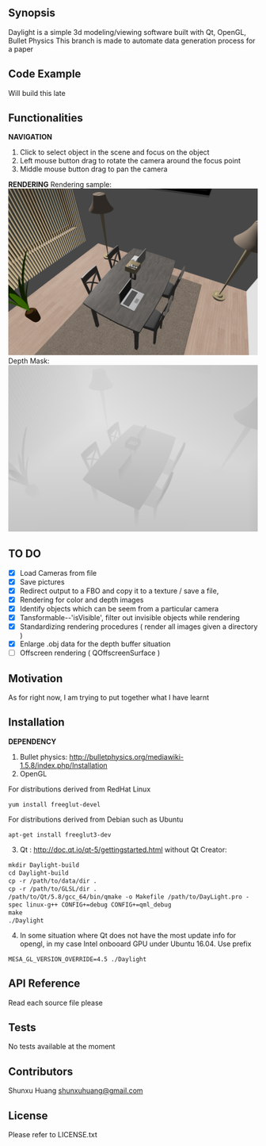 ## Synopsis

Daylight is a simple 3d modeling/viewing software built with Qt, OpenGL, Bullet Physics
This branch is made to automate data generation process for a paper

## Code Example

Will build this late

## Functionalities

__NAVIGATION__
1. Click to select object in the scene and focus on the object
2. Left mouse button drag to rotate the camera around the focus point
3. Middle mouse button drag to pan the camera 


__RENDERING__
Rendering sample: 
![alt text](https://github.com/Shunxu-H/DayLight/blob/master/sampleImages/color.png?raw=true)
Depth Mask:
![alt text](https://github.com/Shunxu-H/DayLight/blob/master/sampleImages/depth.png?raw=true)


## TO DO

- [X] Load Cameras from file 
- [X] Save pictures
- [X] Redirect output to a FBO and copy it to a texture / save a file, 
- [X] Rendering for color and depth images
- [X] Identify objects which can be seem from a particular camera
- [X] Tansformable--'isVisible', filter out invisible objects while rendering
- [X] Standardizing rendering procedures ( render all images given a directory )
- [X] Enlarge .obj data for the depth buffer situation 
- [ ] Offscreen rendering ( QOffscreenSurface )

## Motivation

As for right now, I am trying to put together what I have learnt

## Installation

__DEPENDENCY__
1. Bullet physics: http://bulletphysics.org/mediawiki-1.5.8/index.php/Installation
2. OpenGL 

For distributions derived from RedHat Linux

```
yum install freeglut-devel
```

For distributions derived from Debian such as Ubuntu

```
apt-get install freeglut3-dev
```

3. Qt : http://doc.qt.io/qt-5/gettingstarted.html
	without Qt Creator:
	
```
mkdir Daylight-build
cd Daylight-build
cp -r /path/to/data/dir .
cp -r /path/to/GLSL/dir .
/path/to/Qt/5.8/gcc_64/bin/qmake -o Makefile /path/to/DayLight.pro -spec linux-g++ CONFIG+=debug CONFIG+=qml_debug
make
./Daylight
```


4. In some situation where Qt does not have the most update info for opengl, in my case Intel onbooard GPU under Ubuntu 16.04. Use prefix 

```
MESA_GL_VERSION_OVERRIDE=4.5 ./Daylight
```

## API Reference

Read each source file please 

## Tests

No tests available at the moment

## Contributors

Shunxu Huang
shunxuhuang@gmail.com

## License

Please refer to LICENSE.txt